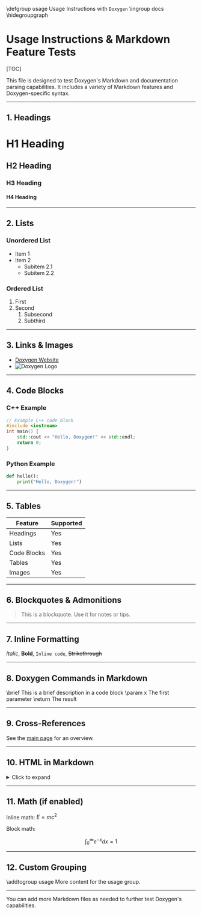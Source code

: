 \defgroup usage Usage Instructions with `Doxygen`
\ingroup docs
\hidegroupgraph

# Usage Instructions & Markdown Feature Tests

[TOC]

This file is designed to test Doxygen's Markdown and documentation parsing capabilities. It includes a variety of Markdown features and Doxygen-specific syntax.

---

## 1. Headings

# H1 Heading
## H2 Heading
### H3 Heading
#### H4 Heading

---

## 2. Lists

### Unordered List
- Item 1
- Item 2
  - Subitem 2.1
  - Subitem 2.2

### Ordered List
1. First
2. Second
   1. Subsecond
   2. Subthird

---

## 3. Links & Images

- [Doxygen Website](https://www.doxygen.nl/)
- ![Doxygen Logo](https://www.doxygen.nl/images/doxygen_logo.png)

---

## 4. Code Blocks

### C++ Example
```cpp
// Example C++ code block
#include <iostream>
int main() {
    std::cout << "Hello, Doxygen!" << std::endl;
    return 0;
}
```

### Python Example
```python
def hello():
    print("Hello, Doxygen!")
```

---

## 5. Tables

| Feature      | Supported |
|--------------|-----------|
| Headings     | Yes       |
| Lists        | Yes       |
| Code Blocks  | Yes       |
| Tables       | Yes       |
| Images       | Yes       |

---

## 6. Blockquotes & Admonitions

> This is a blockquote. Use it for notes or tips.

---

## 7. Inline Formatting

*Italic*, **Bold**, `Inline code`, ~~Strikethrough~~

---

## 8. Doxygen Commands in Markdown

\brief This is a brief description in a code block
\param x The first parameter
\return The result

---

## 9. Cross-References

See the [main page](README.md) for an overview.

---

## 10. HTML in Markdown

<details>
<summary>Click to expand</summary>

This section uses raw HTML for collapsible content.

</details>

---

## 11. Math (if enabled)

Inline math: $E=mc^2$

Block math:

$$
\int_0^\infty e^{-x} dx = 1
$$

---

## 12. Custom Grouping

\addtogroup usage
More content for the usage group.

---

You can add more Markdown files as needed to further test Doxygen's capabilities.
